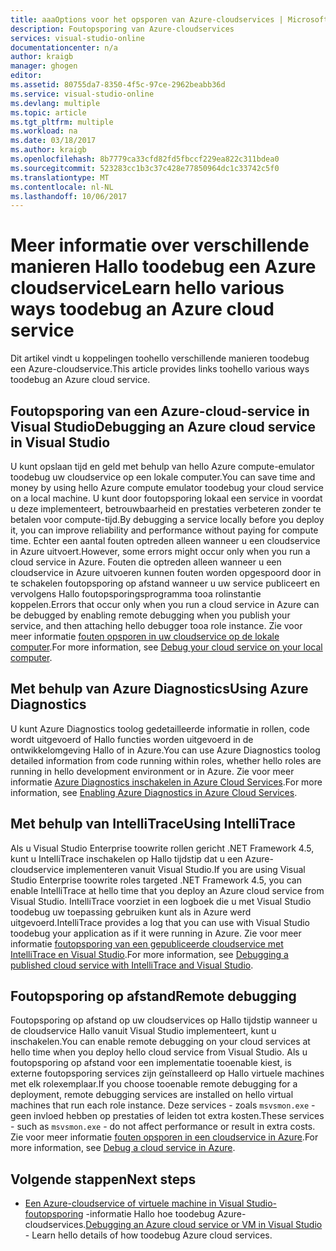 ```yaml
---
title: aaaOptions voor het opsporen van Azure-cloudservices | Microsoft Docs
description: Foutopsporing van Azure-cloudservices
services: visual-studio-online
documentationcenter: n/a
author: kraigb
manager: ghogen
editor: 
ms.assetid: 80755da7-8350-4f5c-97ce-2962beabb36d
ms.service: visual-studio-online
ms.devlang: multiple
ms.topic: article
ms.tgt_pltfrm: multiple
ms.workload: na
ms.date: 03/18/2017
ms.author: kraigb
ms.openlocfilehash: 8b7779ca33cfd82fd5fbccf229ea822c311bdea0
ms.sourcegitcommit: 523283cc1b3c37c428e77850964dc1c33742c5f0
ms.translationtype: MT
ms.contentlocale: nl-NL
ms.lasthandoff: 10/06/2017
---
```

# <a name="learn-hello-various-ways-toodebug-an-azure-cloud-service"></a><span data-ttu-id="bbac8-103">Meer informatie over verschillende manieren Hallo toodebug een Azure cloudservice</span><span class="sxs-lookup"><span data-stu-id="bbac8-103">Learn hello various ways toodebug an Azure cloud service</span></span>
<span data-ttu-id="bbac8-104">Dit artikel vindt u koppelingen toohello verschillende manieren toodebug een Azure-cloudservice.</span><span class="sxs-lookup"><span data-stu-id="bbac8-104">This article provides links toohello various ways toodebug an Azure cloud service.</span></span> 

## <a name="debugging-an-azure-cloud-service-in-visual-studio"></a><span data-ttu-id="bbac8-105">Foutopsporing van een Azure-cloud-service in Visual Studio</span><span class="sxs-lookup"><span data-stu-id="bbac8-105">Debugging an Azure cloud service in Visual Studio</span></span>
<span data-ttu-id="bbac8-106">U kunt opslaan tijd en geld met behulp van hello Azure compute-emulator toodebug uw cloudservice op een lokale computer.</span><span class="sxs-lookup"><span data-stu-id="bbac8-106">You can save time and money by using hello Azure compute emulator toodebug your cloud service on a local machine.</span></span> <span data-ttu-id="bbac8-107">U kunt door foutopsporing lokaal een service in voordat u deze implementeert, betrouwbaarheid en prestaties verbeteren zonder te betalen voor compute-tijd.</span><span class="sxs-lookup"><span data-stu-id="bbac8-107">By debugging a service locally before you deploy it, you can improve reliability and performance without paying for compute time.</span></span> <span data-ttu-id="bbac8-108">Echter een aantal fouten optreden alleen wanneer u een cloudservice in Azure uitvoert.</span><span class="sxs-lookup"><span data-stu-id="bbac8-108">However, some errors might occur only when you run a cloud service in Azure.</span></span> <span data-ttu-id="bbac8-109">Fouten die optreden alleen wanneer u een cloudservice in Azure uitvoeren kunnen fouten worden opgespoord door in te schakelen foutopsporing op afstand wanneer u uw service publiceert en vervolgens Hallo foutopsporingsprogramma tooa rolinstantie koppelen.</span><span class="sxs-lookup"><span data-stu-id="bbac8-109">Errors that occur only when you run a cloud service in Azure can be debugged by enabling remote debugging when you publish your service, and then attaching hello debugger tooa role instance.</span></span> <span data-ttu-id="bbac8-110">Zie voor meer informatie [fouten opsporen in uw cloudservice op de lokale computer](vs-azure-tools-debug-cloud-services-virtual-machines.md#debug-your-cloud-service-on-your-local-computer).</span><span class="sxs-lookup"><span data-stu-id="bbac8-110">For more information, see [Debug your cloud service on your local computer](vs-azure-tools-debug-cloud-services-virtual-machines.md#debug-your-cloud-service-on-your-local-computer).</span></span>

## <a name="using-azure-diagnostics"></a><span data-ttu-id="bbac8-111">Met behulp van Azure Diagnostics</span><span class="sxs-lookup"><span data-stu-id="bbac8-111">Using Azure Diagnostics</span></span> 
<span data-ttu-id="bbac8-112">U kunt Azure Diagnostics toolog gedetailleerde informatie in rollen, code wordt uitgevoerd of Hallo functies worden uitgevoerd in de ontwikkelomgeving Hallo of in Azure.</span><span class="sxs-lookup"><span data-stu-id="bbac8-112">You can use Azure Diagnostics toolog detailed information from code running within roles, whether hello roles are running in hello development environment or in Azure.</span></span> <span data-ttu-id="bbac8-113">Zie voor meer informatie [Azure Diagnostics inschakelen in Azure Cloud Services](http://go.microsoft.com/fwlink/p/?LinkId=400450).</span><span class="sxs-lookup"><span data-stu-id="bbac8-113">For more information, see [Enabling Azure Diagnostics in Azure Cloud Services](http://go.microsoft.com/fwlink/p/?LinkId=400450).</span></span>

## <a name="using-intellitrace"></a><span data-ttu-id="bbac8-114">Met behulp van IntelliTrace</span><span class="sxs-lookup"><span data-stu-id="bbac8-114">Using IntelliTrace</span></span> 
<span data-ttu-id="bbac8-115">Als u Visual Studio Enterprise toowrite rollen gericht .NET Framework 4.5, kunt u IntelliTrace inschakelen op Hallo tijdstip dat u een Azure-cloudservice implementeren vanuit Visual Studio.</span><span class="sxs-lookup"><span data-stu-id="bbac8-115">If you are using Visual Studio Enterprise toowrite roles targeted .NET Framework 4.5, you can enable IntelliTrace at hello time that you deploy an Azure cloud service from Visual Studio.</span></span> <span data-ttu-id="bbac8-116">IntelliTrace voorziet in een logboek die u met Visual Studio toodebug uw toepassing gebruiken kunt als in Azure werd uitgevoerd.</span><span class="sxs-lookup"><span data-stu-id="bbac8-116">IntelliTrace provides a log that you can use with Visual Studio toodebug your application as if it were running in Azure.</span></span> <span data-ttu-id="bbac8-117">Zie voor meer informatie [foutopsporing van een gepubliceerde cloudservice met IntelliTrace en Visual Studio](http://go.microsoft.com/fwlink/p/?LinkId=623016).</span><span class="sxs-lookup"><span data-stu-id="bbac8-117">For more information, see [Debugging a published cloud service with IntelliTrace and Visual Studio](http://go.microsoft.com/fwlink/p/?LinkId=623016).</span></span>

## <a name="remote-debugging"></a><span data-ttu-id="bbac8-118">Foutopsporing op afstand</span><span class="sxs-lookup"><span data-stu-id="bbac8-118">Remote debugging</span></span> 
<span data-ttu-id="bbac8-119">Foutopsporing op afstand op uw cloudservices op Hallo tijdstip wanneer u de cloudservice Hallo vanuit Visual Studio implementeert, kunt u inschakelen.</span><span class="sxs-lookup"><span data-stu-id="bbac8-119">You can enable remote debugging on your cloud services at hello time when you deploy hello cloud service from Visual Studio.</span></span> <span data-ttu-id="bbac8-120">Als u foutopsporing op afstand voor een implementatie tooenable kiest, is externe foutopsporing services zijn geïnstalleerd op Hallo virtuele machines met elk rolexemplaar.</span><span class="sxs-lookup"><span data-stu-id="bbac8-120">If you choose tooenable remote debugging for a deployment, remote debugging services are installed on hello virtual machines that run each role instance.</span></span> <span data-ttu-id="bbac8-121">Deze services - zoals `msvsmon.exe` - geen invloed hebben op prestaties of leiden tot extra kosten.</span><span class="sxs-lookup"><span data-stu-id="bbac8-121">These services - such as `msvsmon.exe` - do not affect performance or result in extra costs.</span></span> <span data-ttu-id="bbac8-122">Zie voor meer informatie [fouten opsporen in een cloudservice in Azure](vs-azure-tools-debug-cloud-services-virtual-machines.md#debug-a-cloud-service-in-azure).</span><span class="sxs-lookup"><span data-stu-id="bbac8-122">For more information, see [Debug a cloud service in Azure](vs-azure-tools-debug-cloud-services-virtual-machines.md#debug-a-cloud-service-in-azure).</span></span>

## <a name="next-steps"></a><span data-ttu-id="bbac8-123">Volgende stappen</span><span class="sxs-lookup"><span data-stu-id="bbac8-123">Next steps</span></span>
- <span data-ttu-id="bbac8-124">[Een Azure-cloudservice of virtuele machine in Visual Studio-foutopsporing](./vs-azure-tools-debug-cloud-services-virtual-machines.md) -informatie Hallo hoe toodebug Azure-cloudservices.</span><span class="sxs-lookup"><span data-stu-id="bbac8-124">[Debugging an Azure cloud service or VM in Visual Studio](./vs-azure-tools-debug-cloud-services-virtual-machines.md) - Learn hello details of how toodebug Azure cloud services.</span></span>

